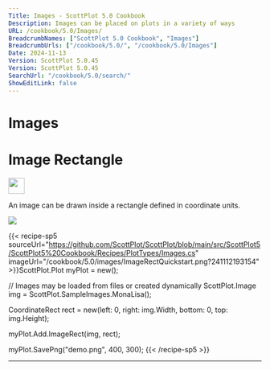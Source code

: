 ```yaml
---
Title: Images - ScottPlot 5.0 Cookbook
Description: Images can be placed on plots in a variety of ways
URL: /cookbook/5.0/Images/
BreadcrumbNames: ["ScottPlot 5.0 Cookbook", "Images"]
BreadcrumbUrls: ["/cookbook/5.0/", "/cookbook/5.0/Images"]
Date: 2024-11-13
Version: ScottPlot 5.0.45
Version: ScottPlot 5.0.45
SearchUrl: "/cookbook/5.0/search/"
ShowEditLink: false
---
```


<h1>Images</h1>


<div class='d-flex align-items-center mt-5'>
<h1 class='me-2 text-dark my-0 border-0'>Image Rectangle</h1>
<a href='/cookbook/5.0/Images/ImageRectQuickstart' target='_blank'>
<img src='/images/icons/new-window.svg' style='height: 2rem;' class='new-window-icon'>
</a>
</div>

An image can be drawn inside a rectangle defined in coordinate units.

[![](/cookbook/5.0/images/ImageRectQuickstart.png?241112193154)](/cookbook/5.0/images/ImageRectQuickstart.png?241112193154)

{{< recipe-sp5 sourceUrl="https://github.com/ScottPlot/ScottPlot/blob/main/src/ScottPlot5/ScottPlot5%20Cookbook/Recipes/PlotTypes/Images.cs" imageUrl="/cookbook/5.0/images/ImageRectQuickstart.png?241112193154" >}}ScottPlot.Plot myPlot = new();

// Images may be loaded from files or created dynamically
ScottPlot.Image img = ScottPlot.SampleImages.MonaLisa();

CoordinateRect rect = new(left: 0, right: img.Width, bottom: 0, top: img.Height);

myPlot.Add.ImageRect(img, rect);

myPlot.SavePng("demo.png", 400, 300);
{{< /recipe-sp5 >}}

<hr class='my-5 invisible'>


